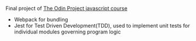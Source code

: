 Final project of [The Odin Project javascript course](https://www.theodinproject.com/paths/full-stack-javascript/courses/javascript)

- Webpack for bundling
- Jest for Test Driven Development(TDD), used to implement unit tests for individual modules governing program logic

